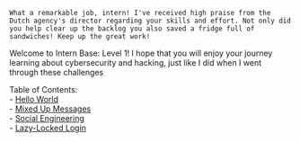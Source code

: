 ```What a remarkable job, intern! I've received high praise from the Dutch agency's director regarding your skills and effort. Not only did you help clear up the backlog you also saved a fridge full of sandwiches! Keep up the great work!```

Welcome to Intern Base: Level 1! I hope that you will enjoy your journey learning about cybersecurity and hacking, just like I did when I went through these challenges

 Table of Contents:<br>
    - [Hello World](/Cyberstart/Intern%20Base/Level%201/Hello%20World/)<br>
    - [Mixed Up Messages](./Level%201/Mixed%20Up%20Messages.md)<br>
    - [Social Engineering](./Level%201/Social%20Engineering.md)<br>
    - [Lazy-Locked Login](./Level%201/Lazy-Locked%20Login.md)
